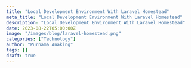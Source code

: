 ```yaml
---
title: "Local Development Environment With Laravel Homestead"
meta_title: "Local Development Environment With Laravel Homestead"
description: "Local Development Environment With Laravel Homestead"
date: 2023-08-22T05:00:00Z
image: "/images/blog/laravel-homestead.png"
categories: ["Technology"]
author: "Purnama Anaking"
tags: []
draft: true
---
```

